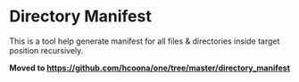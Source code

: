 # Directory Manifest #

This is a tool help generate manifest for all files & directories inside target position recursively.

**Moved to https://github.com/hcoona/one/tree/master/directory_manifest**
